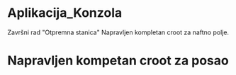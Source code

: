 # Aplikacija_Konzola
 Završni rad "Otpremna stanica"
Napravljen kompletan croot za naftno polje.
# Napravljen kompetan croot za posao
